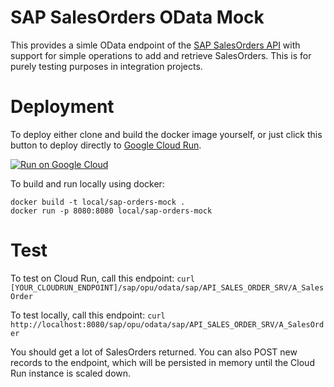 # SAP SalesOrders OData Mock

This provides a simle OData endpoint of the [SAP SalesOrders API](https://api.sap.com/api/salesorder/resource) with support for simple operations to add and retrieve SalesOrders.  This is for purely testing purposes in integration projects.

# Deployment

To deploy either clone and build the docker image yourself, or just click this button to deploy directly to [Google Cloud Run](https://cloud.google.com/run).

[![Run on Google Cloud](https://deploy.cloud.run/button.svg)](https://deploy.cloud.run)

To build and run locally using docker:

```
docker build -t local/sap-orders-mock .
docker run -p 8080:8080 local/sap-orders-mock
```

# Test

To test on Cloud Run, call this endpoint:
`curl [YOUR_CLOUDRUN_ENDPOINT]/sap/opu/odata/sap/API_SALES_ORDER_SRV/A_SalesOrder`

To test locally, call this endpoint:
`curl http://localhost:8080/sap/opu/odata/sap/API_SALES_ORDER_SRV/A_SalesOrder`

You should get a lot of SalesOrders returned.  You can also POST new records to the endpoint, which will be persisted in memory until the Cloud Run instance is scaled down.

